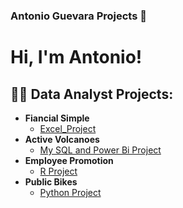 ### Antonio Guevara Projects 👋
<h1>Hi, I'm Antonio! <br/><a href="https://github.com/antomagu"></a>

<h2>👨‍💻 Data Analyst Projects:</h2>  

- <b>Fiancial Simple</b>
  - [Excel_Project](https://github.com/antomagu/Excel_Analysis/tree/main)
- <b>Active Volcanoes</b>
  - [My SQL and Power Bi Project](https://github.com/antomagu/ActiveVolcanoes)
 - <b>Employee Promotion</b>
   -  [R Project]( https://github.com/antomagu/RProject/tree/main)
- <b>Public Bikes</b> 
  - [Python Project](https://github.com/antomagu/bikes/blob/main/README.md)
<!--



